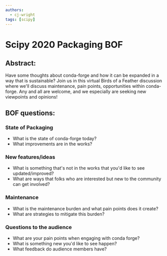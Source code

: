 ```yaml
---
authors:
  - cj-wright
tags: [scipy]
---
```


# Scipy 2020 Packaging BOF

## Abstract:

Have some thoughts about conda-forge and how it can be expanded in a way
that is sustainable? Join us in this virtual Birds of a Feather
discussion where we'll discuss maintenance, pain points, opportunities
within conda-forge. Any and all are welcome, and we especially are
seeking new viewpoints and opinions!

<!--truncate-->

## BOF questions:

### State of Packaging

- What is the state of conda-forge today?
- What improvements are in the works?

### New features/ideas

- What is something that's not in the works that you'd like to see
  updated/improved?
- What are ways that folks who are interested but new to the community
  can get involved?

### Maintenance

- What is the maintenance burden and what pain points does it create?
- What are strategies to mitigate this burden?

### Questions to the audience

- What are your pain points when engaging with conda forge?
- What is something new you'd like to see happen?
- What feedback do audience members have?
